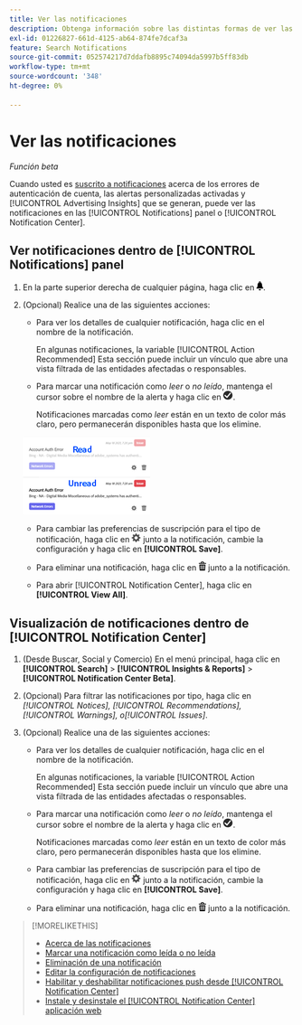 ```yaml
---
title: Ver las notificaciones
description: Obtenga información sobre las distintas formas de ver las notificaciones.
exl-id: 01226827-661d-4125-ab64-874fe7dcaf3a
feature: Search Notifications
source-git-commit: 052574217d7ddafb8895c74094da5997b5ff83db
workflow-type: tm+mt
source-wordcount: '348'
ht-degree: 0%

---
```


# Ver las notificaciones

*Función beta*

Cuando usted es [suscrito a notificaciones](notification-edit.md) acerca de los errores de autenticación de cuenta, las alertas personalizadas activadas y [!UICONTROL Advertising Insights] que se generan, puede ver las notificaciones en las [!UICONTROL Notifications] panel o [!UICONTROL Notification Center].

## Ver notificaciones dentro de [!UICONTROL Notifications] panel

1. En la parte superior derecha de cualquier página, haga clic en ![Notificaciones](/help/search-social-commerce/assets/notifications-panel.png "Notificaciones").

1. (Opcional) Realice una de las siguientes acciones:

   * Para ver los detalles de cualquier notificación, haga clic en el nombre de la notificación.

     En algunas notificaciones, la variable [!UICONTROL Action Recommended] Esta sección puede incluir un vínculo que abre una vista filtrada de las entidades afectadas o responsables.

   * Para marcar una notificación como *leer* o *no leído*, mantenga el cursor sobre el nombre de la alerta y haga clic en ![Marcar como leído o no leído](/help/search-social-commerce/assets/notifications-read-unread.png "Marcar como leído o no leído").

     Notificaciones marcadas como *leer* están en un texto de color más claro, pero permanecerán disponibles hasta que los elimine.

   ![Notificaciones leídas y no leídas](/help/search-social-commerce/assets/notifications-read-vs-unread.png "Notificaciones leídas y no leídas")

   * Para cambiar las preferencias de suscripción para el tipo de notificación, haga clic en ![Configuración](/help/search-social-commerce/assets/settings-nc.png "Configuración") junto a la notificación, cambie la configuración y haga clic en **[!UICONTROL Save]**.

   * Para eliminar una notificación, haga clic en ![Eliminar](/help/search-social-commerce/assets/delete.png "Eliminar") junto a la notificación.

   * Para abrir [!UICONTROL Notification Center], haga clic en **[!UICONTROL View All]**.

## Visualización de notificaciones dentro de [!UICONTROL Notification Center]

1. (Desde Buscar, Social y Comercio) En el menú principal, haga clic en **[!UICONTROL Search]** > **[!UICONTROL Insights & Reports]** > **[!UICONTROL Notification Center Beta]**.

1. (Opcional) Para filtrar las notificaciones por tipo, haga clic en *[!UICONTROL Notices], [!UICONTROL Recommendations], [!UICONTROL Warnings], o[!UICONTROL Issues]*.

1. (Opcional) Realice una de las siguientes acciones:

   * Para ver los detalles de cualquier notificación, haga clic en el nombre de la notificación.

     En algunas notificaciones, la variable [!UICONTROL Action Recommended] Esta sección puede incluir un vínculo que abre una vista filtrada de las entidades afectadas o responsables.

   * Para marcar una notificación como *leer* o *no leído*, mantenga el cursor sobre el nombre de la alerta y haga clic en ![Marcar como leído o no leído](/help/search-social-commerce/assets/notifications-read-unread.png "Marcar como leído o no leído").

     Notificaciones marcadas como *leer* están en un texto de color más claro, pero permanecerán disponibles hasta que los elimine.

   * Para cambiar las preferencias de suscripción para el tipo de notificación, haga clic en ![Configuración](/help/search-social-commerce/assets/settings-nc.png "Configuración")  junto a la notificación, cambie la configuración y haga clic en **[!UICONTROL Save]**.

   * Para eliminar una notificación, haga clic en ![Eliminar](/help/search-social-commerce/assets/delete.png "Eliminar") junto a la notificación.

>[!MORELIKETHIS]
>
>* [Acerca de las notificaciones](/help/search-social-commerce/notifications/notification-about.md)
>* [Marcar una notificación como leída o no leída](notification-mark-read-unread.md)
>* [Eliminación de una notificación](notification-delete.md)
>* [Editar la configuración de notificaciones](notification-edit.md)
>* [Habilitar y deshabilitar notificaciones push desde [!UICONTROL Notification Center]](notifications-push-enable-disable.md)
>* [Instale y desinstale el [!UICONTROL Notification Center] aplicación web](notification-app-install-uninstall.md)
